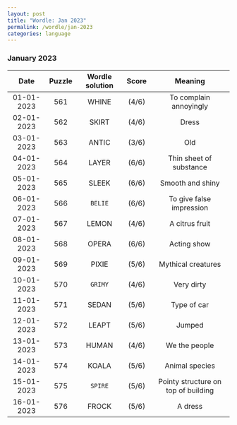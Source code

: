 ```yaml
---
layout: post
title: "Wordle: Jan 2023"
permalink: /wordle/jan-2023
categories: language
---
```


### January 2023

|    Date    | Puzzle | Wordle solution | Score | Meaning |
|:----------:|:------:|:---------------:|:-----:|:-------:|
| 01-01-2023 | 561 | WHINE | (4/6) | To complain annoyingly |
| 02-01-2023 | 562 | SKIRT | (4/6) | Dress |
| 03-01-2023 | 563 | ANTIC | (3/6) | Old |
| 04-01-2023 | 564 | LAYER | (6/6) | Thin sheet of substance |
| 05-01-2023 | 565 | SLEEK | (6/6) | Smooth and shiny |
| 06-01-2023 | 566 | `BELIE` | (6/6) | To give false impression |
| 07-01-2023 | 567 | LEMON | (4/6) | A citrus fruit |
| 08-01-2023 | 568 | OPERA | (6/6) | Acting show |
| 09-01-2023 | 569 | PIXIE | (5/6) | Mythical creatures |
| 10-01-2023 | 570 | `GRIMY` | (4/6) | Very dirty |
| 11-01-2023 | 571 | SEDAN | (5/6) | Type of car |
| 12-01-2023 | 572 | LEAPT | (5/6) | Jumped |
| 13-01-2023 | 573 | HUMAN | (4/6) | We the people |
| 14-01-2023 | 574 | KOALA | (5/6) | Animal species |
| 15-01-2023 | 575 | `SPIRE` | (5/6) | Pointy structure on top of building |
| 16-01-2023 | 576 | FROCK | (5/6) | A dress